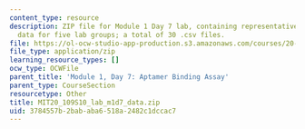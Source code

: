 ```yaml
---
content_type: resource
description: ZIP file for Module 1 Day 7 lab, containing representative binding sample
  data for five lab groups; a total of 30 .csv files.
file: https://ol-ocw-studio-app-production.s3.amazonaws.com/courses/20-109-laboratory-fundamentals-in-biological-engineering-spring-2010/3784557b2bababa6518a2482c1dccac7_m1d7_student_data.zip
file_type: application/zip
learning_resource_types: []
ocw_type: OCWFile
parent_title: 'Module 1, Day 7: Aptamer Binding Assay'
parent_type: CourseSection
resourcetype: Other
title: MIT20_109S10_lab_m1d7_data.zip
uid: 3784557b-2bab-aba6-518a-2482c1dccac7
---
```


